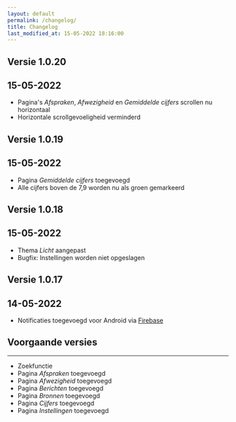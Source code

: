 ```yaml
---
layout: default
permalink: /changelog/
title: Changelog
last_modified_at: 15-05-2022 18:16:00
---
```


## Versie 1.0.20

15-05-2022
---
- Pagina's *Afspraken*, *Afwezigheid* en *Gemiddelde cijfers* scrollen nu horizontaal
- Horizontale scrollgevoeligheid verminderd

## Versie 1.0.19

15-05-2022
---
- Pagina *Gemiddelde cijfers* toegevoegd
- Alle cijfers boven de 7,9 worden nu als groen gemarkeerd

## Versie 1.0.18

15-05-2022
---
- Thema *Licht* aangepast 
- Bugfix: Instellingen worden niet opgeslagen

## Versie 1.0.17

14-05-2022
---
- Notificaties toegevoegd voor Android via [Firebase](https://firebase.google.com/)

## Voorgaande versies

---
- Zoekfunctie
- Pagina *Afspraken* toegevoegd
- Pagina *Afwezigheid* toegevoegd
- Pagina *Berichten* toegevoegd
- Pagina *Bronnen* toegevoegd
- Pagina *Cijfers* toegevoegd
- Pagina *Instellingen* toegevoegd